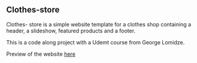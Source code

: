 ## Clothes-store
Clothes- store is a simple website template for a clothes shop containing a header, a slideshow, featured products and a footer. 

This is a code along project with a Udemt course from George Lomidze. 

Preview of the website [here](https://xenodochial-lumiere-14cdf8.netlify.app/)


